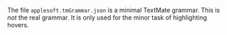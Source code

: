 The file `applesoft.tmGrammar.json` is a minimal TextMate grammar.  This is *not* the real grammar.  It is only used for the minor task of highlighting hovers.